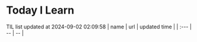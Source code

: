 # Today I Learn 
TIL list updated at 2024-09-02 02:09:58
| name | url | updated time |
| :--- | -- | -- |
